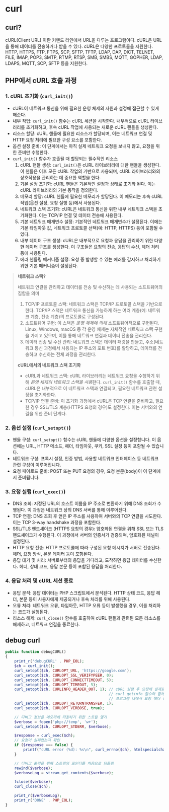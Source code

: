 # curl

## curl?

cURL(Client URL) 이란 커맨드 라인에서 URL을 다루는 프로그램이다. cURL은 URL을 통해 데이터를 전송하거나 받을 수 있다. cURL은 다양한 프로토콜을 지원한다. HTTP, HTTPS, FTP, FTPS, SCP, SFTP, TFTP, LDAP, DAP, DICT, TELNET, FILE, IMAP, POP3, SMTP, RTMP, RTSP, SMB, SMBS, MQTT, GOPHER, LDAP, LDAPS, MQTT, SCP, SFTP 등을 지원한다.

## PHP에서 cURL 호출 과정

### 1. cURL 초기화 (`curl_init()`)

- cURL이 네트워크 통신을 위해 필요한 운영 체제의 자원과 설정에 접근할 수 있게 해준다.
- 내부 작업: `curl_init()` 함수는 cURL 세션을 시작한다. 내부적으로 cURL 라이브러리를 초기화하고, 후속 cURL 작업에 사용되는 새로운 cURL 핸들을 생성한다.
- 리소스 할당: cURL 핸들에 필요한 리소스가 할당되며, 이는 네트워크 연결 및 HTTP 요청 처리에 필요한 구성 요소를 포함한다.
- 옵션 설정 준비: 이 단계에서는 아직 실제 네트워크 요청을 보내지 않고, 요청을 위한 준비만 수행한다.
- `curl_init()` 함수가 호출될 때 할당되는 필수적인 리소스
    1. cURL 핸들 생성: `curl_init()`은 cURL 라이브러리에 대한 핸들을 생성한다. 이 핸들은 이후 모든 cURL 작업의 기반으로 사용되며, cURL 라이브러리와의 상호작용을 관리하는 데 중요한 역할을 한다.
    2. 기본 설정 초기화: cURL 핸들은 기본적인 설정과 상태로 초기화 된다. 이는 cURL 라이브러리의 기본 동작을 정의한다.
    3. 메모리 할당: cURL 핸들에 필요한 메모리가 할당된다. 이 메모리는 후속 cURL 작업(옵션 설정, 요청 실행 등)에서 사용된다.
    4. 네트워크 스택 초기화: cURL은 네트워크 통신을 위한 내부 네트워크 스택을 초기화한다. 이는 TCP/IP 연결 및 데이터 전송에 사용된다.
    5. 기본 네트워크 매개변수 설정: 기본적인 네트워크 매개변수가 설정된다. 이에는 기본 타임아웃 값, 네트워크 프로토콜 선택(예: HTTP, HTTPS) 등이 포함될 수 있다.
    6. 내부 데이터 구조 생성: cURL은 내부적으로 요청과 응답을 관리하기 위한 다양한 데이터 구조를 생성한다. 이 구조들은 요청의 전송, 응답의 수신, 헤더 처리 등에 사용된다.
    7. 에러 핸들링 메커니즘 설정: 요청 중 발생할 수 있는 에러를 감지하고 처리하기 위한 기본 메커니즘이 설정된다.

> **네트워크 스택?**
>
> 네트워크 연결을 관리하고 데이터를 전송 및 수신하는 데 사용되는 소프트웨어의 집합을 의미
>
> 1. TCP/IP 프로토콜 스택: 네트워크 스택은 TCP/IP 프로토콜 스택을 기반으로 한다. TCP/IP 스택은 네트워크 통신을 가능하게 하는 여러 계층(예: 네트워크 계층, 전송 계층)의 프로토콜로 구성된다.
> 2. 소프트웨어 구현: 이 스택은 *운영 체제에 의해* 소프트웨어적으로 구현된다. Linux, Windows, macOS 등 각 운영 체제는 자체적인 네트워크 스택 구현을 가지고 있으며, 이를 통해 네트워크 연결과 데이터 전송을 관리한다.
> 3. 데이터 전송 및 수신 관리: 네트워크 스택은 데이터 패킷을 만들고, 주소(네트워크 통신 과정에서 사용되는 IP 주소와 포트 번호)를 할당하고, 데이터를 전송하고 수신하는 전체 과정을 관리한다.
>
> **cURL에서의 네트워크 스택 초기화**
>
> - cURL과 네트워크 스택: cURL 라이브러리는 네트워크 요청을 수행하기 위해 *운영 체제의 네트워크 스택을 사용*한다. `curl_init()` 함수를 호출할 때, cURL은 내부적으로 이 네트워크 스택과 연결되고, 필요한 네트워크 관련 설정을 초기화한다.
> - TCP/IP 연결 준비: 이 초기화 과정에서 cURL은 TCP 연결을 준비하고, 필요한 경우 SSL/TLS 계층(HTTPS 요청의 경우)도 설정한다. 이는 서버와의 연결을 위한 준비 단계다.

### 2. 옵션 설정 (`curl_setopt()`)

- 핸들 구성: `curl_setopt()` 함수는 cURL 핸들에 다양한 옵션을 설정합니다. 이 옵션에는 URL, HTTP 메소드, 헤더, 타임아웃, 쿠키, SSL 설정 등이 포함될 수 있습니다.
- 네트워크 구성: 프록시 설정, 인증 방법, 사용할 네트워크 인터페이스 등 네트워크 관련 구성이 이루어집니다.
- 요청 페이로드 준비: POST 또는 PUT 요청의 경우, 요청 본문(body)이 이 단계에서 준비됩니다.

### 3. 요청 실행 (`curl_exec()`)

- DNS 조회: 지정된 URL의 호스트 이름을 IP 주소로 변환하기 위해 DNS 조회가 수행된다. 이 과정은 네트워크 상의 DNS 서버를 통해 이루어진다.
- TCP 연결: DNS 조회 후 얻은 IP 주소를 사용하여 서버와의 TCP 연결을 시도한다. 이는 TCP 3-way handshake 과정을 포함한다.
- SSL/TLS 핸드셰이크 (HTTPS 요청의 경우): 암호화된 연결을 위해 SSL 또는 TLS 핸드셰이크가 수행된다. 이 과정에서 서버의 인증서가 검증되며, 암호화된 채널이 설정된다.
- HTTP 요청 전송: HTTP 프로토콜에 따라 구성된 요청 메시지가 서버로 전송된다. 헤더, 요청 방식, 본문 데이터 등이 포함된다.
- 응답 대기 및 처리: 서버로부터의 응답을 기다리고, 도착하면 응답 데이터를 수신한다. 헤더, 상태 코드, 응답 본문 등이 포함된 응답을 처리한다.

### 4. 응답 처리 및 cURL 세션 종료

- 응답 분석: 응답 데이터는 PHP 스크립트에서 분석된다. HTTP 상태 코드, 응답 헤더, 본문 등이 사용자에게 제공되거나 후속 처리를 위해 사용된다.
- 오류 처리: 네트워크 오류, 타임아웃, HTTP 오류 등이 발생했을 경우, 이를 처리하는 코드가 실행된다.
- 리소스 해제: `curl_close()` 함수를 호출하여 cURL 핸들과 관련된 모든 리소스를 해제하고, 네트워크 연결을 종료한다.

## debug curl

```php
public function debugCURL()
{
    print_r('debugCURL' . PHP_EOL);
    $ch = curl_init();
    curl_setopt($ch, CURLOPT_URL, 'https://google.com');
    curl_setopt($ch, CURLOPT_SSL_VERIFYPEER, 0);
    curl_setopt($ch, CURLOPT_CONNECTTIMEOUT, 5);
    curl_setopt($ch, CURLOPT_TIMEOUT, 5);
    curl_setopt($ch, CURLINFO_HEADER_OUT, 1); // cURL 실행 후 요청에 실제로 보낸 헤더 정보를 추출하기 위해 
                                              // curl_getinfo 함수와 함께 사용된다. 이는 디버깅 정보를 출력하는 것이 아니라, 
                                              // 프로그램 내에서 요청 헤더 정보를 검사할 목적으로 사용된다.
    curl_setopt($ch, CURLOPT_RETURNTRANSFER, 1);
    curl_setopt($ch, CURLOPT_VERBOSE, true);

    // 디버그 정보를 메모리에 저장하기 위한 스트림 열기
    $verbose = fopen('php://temp', 'w+');
    curl_setopt($ch, CURLOPT_STDERR, $verbose);

    $response = curl_exec($ch);
    // 요청이 실패했는지 확인
    if ($response === false) {
        printf("cURL error (%d): %s\n", curl_errno($ch), htmlspecialchars(curl_error($ch)));
    }

    // 디버그 출력을 위해 스트림의 포인터를 처음으로 되돌림
    rewind($verbose);
    $verboseLog = stream_get_contents($verbose);

    fclose($verbose);
    curl_close($ch);

    print_r($verboseLog);
    print_r('DONE' . PHP_EOL);
}
```
